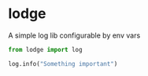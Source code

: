 # lodge

A simple log lib configurable by env vars

```python
from lodge import log

log.info("Something important")
```
